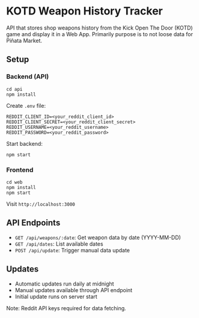# KOTD Weapon History Tracker

API that stores shop weapons history from the Kick Open The Door (KOTD) game and display it in a Web App.
Primarily purpose is to not loose data for Piñata Market.

## Setup

### Backend (API)
```
cd api
npm install
```

Create `.env` file:
```
REDDIT_CLIENT_ID=<your_reddit_client_id>
REDDIT_CLIENT_SECRET=<your_reddit_client_secret>
REDDIT_USERNAME=<your_reddit_username>
REDDIT_PASSWORD=<your_reddit_password>
```

Start backend:
```
npm start
````

### Frontend
```
cd web
npm install
npm start
```

Visit `http://localhost:3000`

## API Endpoints

- `GET /api/weapons/:date`: Get weapon data by date (YYYY-MM-DD)
- `GET /api/dates`: List available dates
- `POST /api/update`: Trigger manual data update

## Updates
- Automatic updates run daily at midnight
- Manual updates available through API endpoint
- Initial update runs on server start

Note: Reddit API keys required for data fetching.

